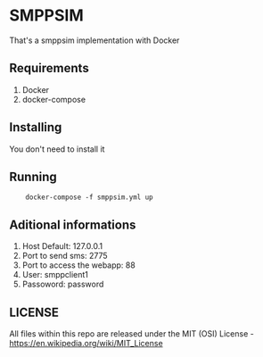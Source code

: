 # SMPPSIM
That's a smppsim implementation with Docker

## Requirements

1. Docker
1. docker-compose


## Installing
You don't need to install it

## Running
```
    docker-compose -f smppsim.yml up
```

## Aditional informations
1. Host Default: 127.0.0.1
1. Port to send sms: 2775
1. Port to access the webapp: 88
1. User: smppclient1
1. Passoword: password


## LICENSE
All files within this repo are released under the MIT (OSI) License - https://en.wikipedia.org/wiki/MIT_License
